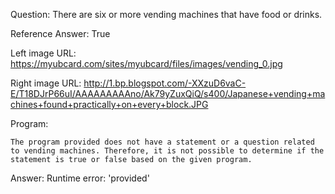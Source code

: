 Question: There are six or more vending machines that have food or drinks.

Reference Answer: True

Left image URL: https://myubcard.com/sites/myubcard/files/images/vending_0.jpg

Right image URL: http://1.bp.blogspot.com/-XXzuD6vaC-E/T18DJrP66uI/AAAAAAAAAno/Ak79yZuxQiQ/s400/Japanese+vending+machines+found+practically+on+every+block.JPG

Program:

```
The program provided does not have a statement or a question related to vending machines. Therefore, it is not possible to determine if the statement is true or false based on the given program.
```
Answer: Runtime error: 'provided'

